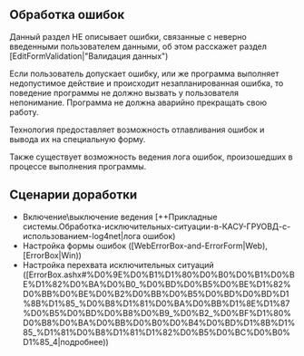 ﻿



## Обработка ошибок

Данный раздел НЕ описывает ошибки, связанные с неверно введенными пользователем данными, об этом расскажет раздел [EditFormValidation|"Валидация данных")

Если пользователь допускает ошибку, или же программа выполняет недопустимое действие и происходит незапланированная ошибка, то поведение программы не должно вызвать у пользователя непонимание. Программа не должна аварийно прекращать свою работу.

Технология предоставляет возможность отлавливания ошибок и вывода их на специальную форму. 

Также существует возможность ведения лога ошибок, произошедших в процессе выполнения программы. 

## Сценарии доработки


* Включение\выключение ведения [++Прикладные системы.Обработка-исключительных-ситуации-в-КАСУ-ГРУОВД-с-использованием-log4net|лога ошибок)
* Настройка формы ошибок ([WebErrorBox-and-ErrorForm|Web), [ErrorBox|Win))
* Настройка перехвата исключительных ситуаций ([ErrorBox.ashx#%D0%9E%D0%B1%D1%80%D0%B0%D0%B1%D0%BE%D1%82%D0%BA%D0%B0_%D0%BD%D0%B5%D0%BE%D1%82%D0%BB%D0%BE%D0%B2%D0%BB%D0%B5%D0%BD%D0%BD%D1%8B%D1%85_%D0%B8%D1%81%D0%BA%D0%BB%D1%8E%D1%87%D0%B5%D0%BD%D0%B8%D0%B9_%D0%B2_%D0%BF%D1%80%D0%B8%D0%BA%D0%BB%D0%B0%D0%B4%D0%BD%D1%8B%D1%85_%D1%81%D0%B8%D1%81%D1%82%D0%B5%D0%BC%D0%B0%D1%85_4|подробнее))







